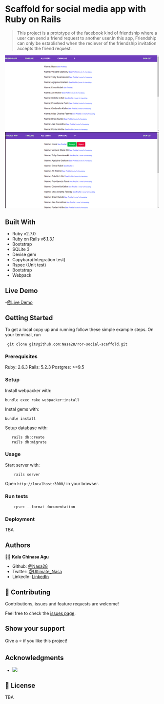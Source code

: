 # Scaffold for social media app with Ruby on Rails

> This project is a prototype of the facebook kind of friendship where a user can send a friend request to another user.In this app, Friendship can only be established when the reciever of the friendship invitation accepts the friend request.

![screenshot](./app/assets/images/image1.png)
![screenshot](./app/assets/images/image2.png)

## Built With

- Ruby v2.7.0
- Ruby on Rails v6.1.3.1
- Bootstrap
- SQLite 3
- Devise gem
- Capybara(Integration test)
- Rspec (Unit test)
- Bootstrap
- Webpack


## Live Demo

-[@Live Demo](https://lit-depths-99700.herokuapp.com/)


## Getting Started

To get a local copy up and running follow these simple example steps.
On your terminal, run 
```
 git clone git@github.com:Nasa28/ror-social-scaffold.git

```

### Prerequisites

Ruby: 2.6.3
Rails: 5.2.3
Postgres: >=9.5

### Setup

Install webpacker with:

```
bundle exec rake webpacker:install
```

Instal gems with:

```
bundle install
```

Setup database with:

```
   rails db:create
   rails db:migrate
```

### Usage

Start server with:

```
    rails server
```

Open `http://localhost:3000/` in your browser.

### Run tests

```
    rpsec --format documentation
```

### Deployment

TBA

## Authors

👨‍💻 **Kalu Chinasa Agu**

- Github: [@Nasa28](https://github.com/Nasa28)
-  Twitter: [@Ultimate_Nasa](https://twitter.com/Ultimate_Nasa)
- LinkedIn: [LinkedIn](https://www.linkedin.com/in/kalu-chinasa-agu-a15080103/)

## 🤝 Contributing

Contributions, issues and feature requests are welcome!

Feel free to check the [issues page](issues/).

## Show your support

Give a ⭐️ if you like this project!

## Acknowledgments


-  ![](https://img.shields.io/badge/Microverse-blueviolet)


## 📝 License

TBA

